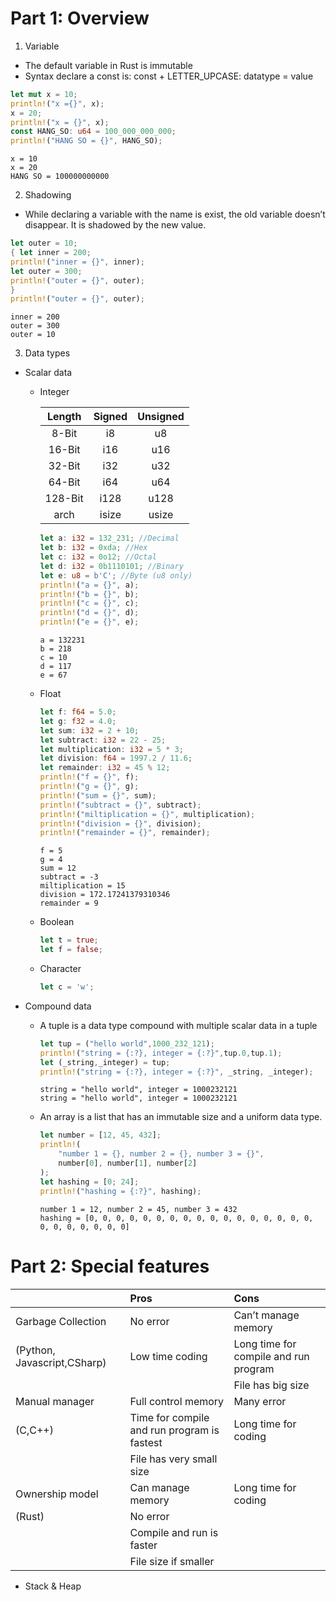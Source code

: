 # Part 1: Overview

1.  Variable

<!-- end list -->

  - The default variable in Rust is immutable
  - Syntax declare a const is: const + LETTER\_UPCASE: datatype = value

<!-- end list -->

``` rust
let mut x = 10;
println!("x ={}", x);
x = 20; 
println!("x = {}", x);
const HANG_SO: u64 = 100_000_000_000;
println!("HANG SO = {}", HANG_SO);
```

``` stdout
x = 10
x = 20
HANG SO = 100000000000
```

2.  Shadowing

<!-- end list -->

  - While declaring a variable with the name is exist, the old variable
    doesn’t disappear. It is shadowed by the new value.

<!-- end list -->

``` rust
let outer = 10; 
{ let inner = 200; 
println!("inner = {}", inner); 
let outer = 300; 
println!("outer = {}", outer); 
}
println!("outer = {}", outer);
```

``` stdout
inner = 200
outer = 300
outer = 10
```

3.  Data types

<!-- end list -->

  - Scalar data
    
      - Integer
        
        | Length  | Signed | Unsigned |
        | :-----: | :----: | :------: |
        |  8-Bit  |   i8   |    u8    |
        | 16-Bit  |  i16   |   u16    |
        | 32-Bit  |  i32   |   u32    |
        | 64-Bit  |  i64   |   u64    |
        | 128-Bit |  i128  |   u128   |
        |  arch   | isize  |  usize   |
        

        ``` rust
        let a: i32 = 132_231; //Decimal
        let b: i32 = 0xda; //Hex
        let c: i32 = 0o12; //Octal
        let d: i32 = 0b1110101; //Binary
        let e: u8 = b'C'; //Byte (u8 only)
        println!("a = {}", a);
        println!("b = {}", b);
        println!("c = {}", c);
        println!("d = {}", d);
        println!("e = {}", e);
        ```
        
        ``` stdout
        a = 132231
        b = 218
        c = 10
        d = 117
        e = 67
        ```
    
      - Float
        
        <!-- end list -->
        
        ``` rust
        let f: f64 = 5.0;
        let g: f32 = 4.0;
        let sum: i32 = 2 + 10;
        let subtract: i32 = 22 - 25;
        let multiplication: i32 = 5 * 3;
        let division: f64 = 1997.2 / 11.6;
        let remainder: i32 = 45 % 12;
        println!("f = {}", f);
        println!("g = {}", g);
        println!("sum = {}", sum);
        println!("subtract = {}", subtract);
        println!("miltiplication = {}", multiplication);
        println!("division = {}", division);
        println!("remainder = {}", remainder);
        ```
        
        ``` stdout
        f = 5
        g = 4
        sum = 12
        subtract = -3
        miltiplication = 15
        division = 172.17241379310346
        remainder = 9
        ```
    
      - Boolean
        
        ``` rust
        let t = true;
        let f = false;
        ```
    
      - Character
        
        <!-- end list -->
        
        ``` rust
        let c = 'w';
        ```

  - Compound data
    
      - A tuple is a data type compound with multiple scalar data in a
        tuple
        
        ``` rust
        let tup = ("hello world",1000_232_121);
        println!("string = {:?}, integer = {:?}",tup.0,tup.1);
        let (_string,_integer) = tup;
        println!("string = {:?}, integer = {:?}", _string, _integer);
        ```
        
        ``` stdout
        string = "hello world", integer = 1000232121
        string = "hello world", integer = 1000232121
        ```
    
      - An array is a list that has an immutable size and a uniform data
        type.
        
        ``` rust
        let number = [12, 45, 432];
        println!(
            "number 1 = {}, number 2 = {}, number 3 = {}",
            number[0], number[1], number[2]
        );
        let hashing = [0; 24];
        println!("hashing = {:?}", hashing);
        ```
        
        ``` stdout
        number 1 = 12, number 2 = 45, number 3 = 432
        hashing = [0, 0, 0, 0, 0, 0, 0, 0, 0, 0, 0, 0, 0, 0, 0, 0, 0, 0, 0, 0, 0, 0, 0, 0]
        ```

# Part 2: Special features

|                             | Pros                                        | Cons                                  |
| --------------------------- | :------------------------------------------ | :------------------------------------ |
| Garbage Collection          | No error                                    | Can’t manage memory                   |
| (Python, Javascript,CSharp) | Low time coding                             | Long time for compile and run program |
|                             |                                             | File has big size                     |
| Manual manager              | Full control memory                         | Many error                            |
| (C,C++)                     | Time for compile and run program is fastest | Long time for coding                  |
|                             | File has very small size                    |                                       |
| Ownership model             | Can manage memory                           | Long time for coding                  |
| (Rust)                      | No error                                    |                                       |
|                             | Compile and run is faster                   |                                       |
|                             | File size if smaller                        |                                       |

* Stack & Heap
